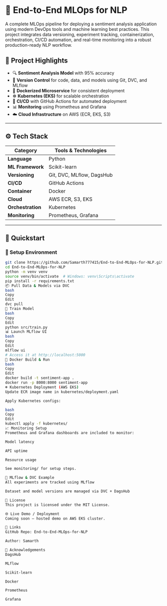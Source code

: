 # 🧠 End-to-End MLOps for NLP

A complete MLOps pipeline for deploying a sentiment analysis application using modern DevOps tools and machine learning best practices. This project integrates data versioning, experiment tracking, containerization, orchestration, CI/CD automation, and real-time monitoring into a robust production-ready NLP workflow.

## 📌 Project Highlights

- 🔍 **Sentiment Analysis Model** with 95% accuracy
- 💾 **Version Control** for code, data, and models using Git, DVC, and MLflow
- 🐳 **Dockerized Microservice** for consistent deployment
- ☸️ **Kubernetes (EKS)** for scalable orchestration
- 🚀 **CI/CD** with GitHub Actions for automated deployment
- 📊 **Monitoring** using Prometheus and Grafana
- ☁️ **Cloud Infrastructure** on AWS (ECR, EKS, S3)

---


## ⚙️ Tech Stack

| Category         | Tools & Technologies                                |
|------------------|-----------------------------------------------------|
| **Language**     | Python                                              |
| **ML Framework** | Scikit-learn                                        |
| **Versioning**   | Git, DVC, MLflow, DagsHub                           |
| **CI/CD**        | GitHub Actions                                      |
| **Container**    | Docker                                              |
| **Cloud**        | AWS ECR, S3, EKS                                    |
| **Orchestration**| Kubernetes                                          |
| **Monitoring**   | Prometheus, Grafana                                 |

---

## 🚀 Quickstart

### 🔧 Setup Environment

```bash
git clone https://github.com/Samarth777415/End-to-End-MLOps-for-NLP.git
cd End-to-End-MLOps-for-NLP
python -m venv venv
source venv/bin/activate  # Windows: venv\Scripts\activate
pip install -r requirements.txt
📦 Pull Data & Models via DVC
bash
Copy
Edit
dvc pull
🧠 Train Model
bash
Copy
Edit
python src/train.py
📊 Launch MLflow UI
bash
Copy
Edit
mlflow ui
# Access it at http://localhost:5000
🐳 Docker Build & Run
bash
Copy
Edit
docker build -t sentiment-app .
docker run -p 8000:8000 sentiment-app
☸️ Kubernetes Deployment (AWS EKS)
Update ECR image name in kubernetes/deployment.yaml

Apply Kubernetes configs:

bash
Copy
Edit
kubectl apply -f kubernetes/
📈 Monitoring Setup
Prometheus and Grafana dashboards are included to monitor:

Model latency

API uptime

Resource usage

See monitoring/ for setup steps.

📁 MLflow & DVC Example
All experiments are tracked using MLflow

Dataset and model versions are managed via DVC + DagsHub

📄 License
This project is licensed under the MIT License.

🌐 Live Demo / Deployment
Coming soon — hosted demo on AWS EKS cluster.

🔗 Links
GitHub Repo: End-to-End-MLOps-for-NLP

Author: Samarth

🙌 Acknowledgements
DagsHub

MLflow

Scikit-learn

Docker

Prometheus

Grafana








